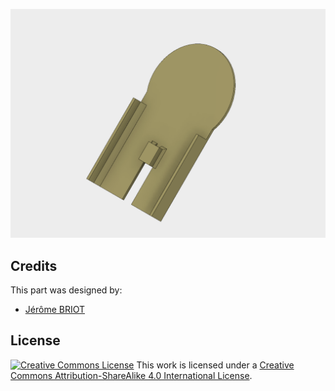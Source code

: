 ![Door](images/Door.png)

Credits
---
This part was designed by:
- [Jérôme BRIOT](https://www.linkedin.com/in/jeromebriot/?locale=en_US)

License
----------------
[![Creative Commons License](https://i.creativecommons.org/l/by-sa/4.0/88x31.png)](http://creativecommons.org/licenses/by-sa/4.0/)
This work is licensed under a [Creative Commons Attribution-ShareAlike 4.0 International License](http://creativecommons.org/licenses/by-sa/4.0/).
